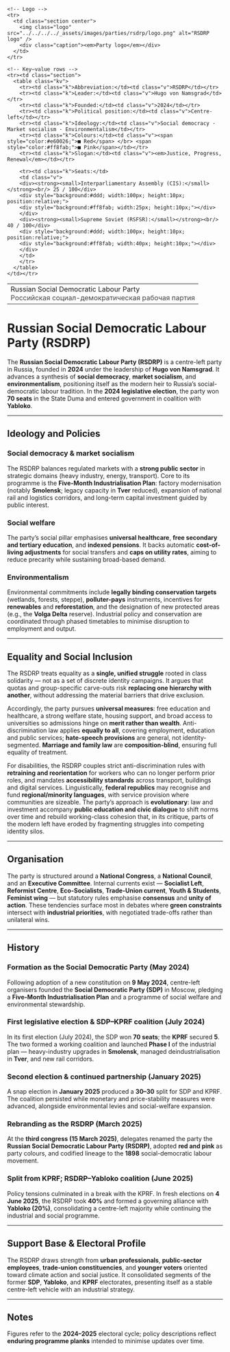 <div class="infobox-right">
  <table class="infobox">
    <tr>
      <td class="title">Russian Social Democratic Labour Party<br/>
      <span style="font-weight:400; opacity:.8;">Российская социал-демократическая рабочая партия</span></td>
    </tr>

    <!-- Logo -->
    <tr>
      <td class="section center">
        <img class="logo" src="../../../../_assets/images/parties/rsdrp/logo.png" alt="RSDRP logo" />
        <div class="caption"><em>Party logo</em></div>
      </td>
    </tr>

    <!-- Key–value rows -->
    <tr><td class="section">
      <table class="kv">
        <tr><td class="k">Abbreviation:</td><td class="v">RSDRP</td></tr>
        <tr><td class="k">Leader:</td><td class="v">Hugo von Namsgrad</td></tr>
        <tr><td class="k">Founded:</td><td class="v">2024</td></tr>
        <tr><td class="k">Political position:</td><td class="v">Centre-left</td></tr>
        <tr><td class="k">Ideology:</td><td class="v">Social democracy · Market socialism · Environmentalism</td></tr>
        <tr><td class="k">Colours:</td><td class="v"><span style="color:#e60026;">■ Red</span> </br> <span style="color:#ff8fab;">■ Pink</span></td></tr>
        <tr><td class="k">Slogan:</td><td class="v"><em>Justice, Progress, Renewal</em></td></tr>
        
        <tr><td class="k">Seats:</td>
        <td class="v">
        <div><strong><small>Interparliamentary Assembly (CIS):</small></strong><br/> 25 / 100</div>
        <div style="background:#ddd; width:100px; height:10px; position:relative;">
        <div style="background:#ff8fab; width:25px; height:10px;"></div>
        </div>
        <div><strong><small>Supreme Soviet (RSFSR):</small></strong><br/> 40 / 100</div>
        <div style="background:#ddd; width:100px; height:10px; position:relative;">
        <div style="background:#ff8fab; width:40px; height:10px;"></div>
        </div>
        </td>
        </tr>
      </table>
    </td></tr>
  </table>
</div>

# Russian Social Democratic Labour Party (RSDRP)

The **Russian Social Democratic Labour Party (RSDRP)** is a centre-left party in Russia, founded in **2024** under the leadership of **Hugo von Namsgrad**. It advances a synthesis of **social democracy**, **market socialism**, and **environmentalism**, positioning itself as the modern heir to Russia’s social-democratic labour tradition. In the **2024 legislative election**, the party won **70 seats** in the State Duma and entered government in coalition with **Yabloko**.

---

## Ideology and Policies

### Social democracy & market socialism
The RSDRP balances regulated markets with a **strong public sector** in strategic domains (heavy industry, energy, transport). Core to its programme is the **Five-Month Industrialisation Plan**: factory modernisation (notably **Smolensk**; legacy capacity in **Tver** reduced), expansion of national rail and logistics corridors, and long-term capital investment guided by public interest.

### Social welfare
The party’s social pillar emphasises **universal healthcare**, **free secondary and tertiary education**, and **indexed pensions**. It backs automatic **cost-of-living adjustments** for social transfers and **caps on utility rates**, aiming to reduce precarity while sustaining broad-based demand.

### Environmentalism
Environmental commitments include **legally binding conservation targets** (wetlands, forests, steppe), **polluter-pays** instruments, incentives for **renewables** and **reforestation**, and the designation of new protected areas (e.g., the **Volga Delta** reserve). Industrial policy and conservation are coordinated through phased timetables to minimise disruption to employment and output.

---

## Equality and Social Inclusion
The RSDRP treats equality as a **single, unified struggle** rooted in class solidarity — not as a set of discrete identity campaigns. It argues that quotas and group-specific carve-outs risk **replacing one hierarchy with another**, without addressing the material barriers that drive exclusion.

Accordingly, the party pursues **universal measures**: free education and healthcare, a strong welfare state, housing support, and broad access to universities so admissions hinge on **merit rather than wealth**. Anti-discrimination law applies **equally to all**, covering employment, education and public services; **hate-speech provisions** are general, not identity-segmented. **Marriage and family law** are **composition-blind**, ensuring full equality of treatment.

For disabilities, the RSDRP couples strict anti-discrimination rules with **retraining and reorientation** for workers who can no longer perform prior roles, and mandates **accessibility standards** across transport, buildings and digital services. Linguistically, **federal republics** may recognise and fund **regional/minority languages**, with service provision where communities are sizeable. The party’s approach is **evolutionary**: law and investment accompany **public education and civic dialogue** to shift norms over time and rebuild working-class cohesion that, in its critique, parts of the modern left have eroded by fragmenting struggles into competing identity silos.

---

## Organisation
The party is structured around a **National Congress**, a **National Council**, and an **Executive Committee**. Internal currents exist — **Socialist Left**, **Reformist Centre**, **Eco-Socialists**, **Trade-Union current**, **Youth & Students**, **Feminist wing** — but statutory rules emphasise **consensus** and **unity of action**. These tendencies surface most in debates where **green constraints** intersect with **industrial priorities**, with negotiated trade-offs rather than unilateral wins.

---

## History

### Formation as the Social Democratic Party (May 2024)
Following adoption of a new constitution on **9 May 2024**, centre-left organisers founded the **Social Democratic Party (SDP)** in Moscow, pledging a **Five-Month Industrialisation Plan** and a programme of social welfare and environmental stewardship.

### First legislative election & SDP–KPRF coalition (July 2024)
In its first election (July 2024), the SDP won **70 seats**; the **KPRF** secured **5**. The two formed a working coalition and launched **Phase I** of the industrial plan — heavy-industry upgrades in **Smolensk**, managed deindustrialisation in **Tver**, and new rail corridors.

### Second election & continued partnership (January 2025)
A snap election in **January 2025** produced a **30–30** split for SDP and KPRF. The coalition persisted while monetary and price-stability measures were advanced, alongside environmental levies and social-welfare expansion.

### Rebranding as the RSDRP (March 2025)
At the **third congress (15 March 2025)**, delegates renamed the party the **Russian Social Democratic Labour Party (RSDRP)**, adopted **red and pink** as party colours, and codified lineage to the **1898** social-democratic labour movement.

### Split from KPRF; RSDRP–Yabloko coalition (June 2025)
Policy tensions culminated in a break with the KPRF. In fresh elections on **4 June 2025**, the RSDRP took **40%** and formed a governing alliance with **Yabloko (20%)**, consolidating a centre-left majority while continuing the industrial and social programme.

---

## Support Base & Electoral Profile
The RSDRP draws strength from **urban professionals**, **public-sector employees**, **trade-union constituencies**, and **younger voters** oriented toward climate action and social justice. It consolidated segments of the former **SDP**, **Yabloko**, and **KPRF** electorates, presenting itself as a stable centre-left vehicle with an industrial strategy.

---

## Notes
Figures refer to the **2024–2025** electoral cycle; policy descriptions reflect **enduring programme planks** intended to minimise updates over time.
